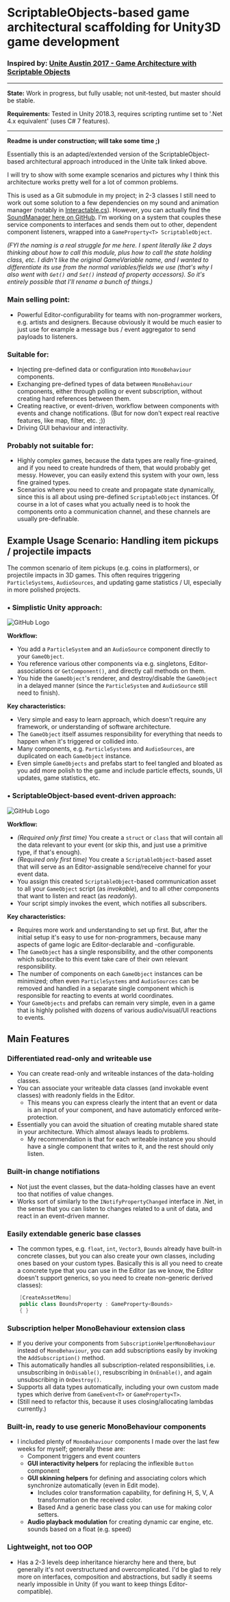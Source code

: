 # ScriptableObjects-based game architectural scaffolding for Unity3D game development
### Inspired by: [Unite Austin 2017 - Game Architecture with Scriptable Objects](https://www.youtube.com/watch?v=raQ3iHhE_Kk)
---
**State:** Work in progress, but fully usable; not unit-tested, but master should be stable.

**Requirements:** Tested in Unity 2018.3, requires scripting runtime set to '.Net 4.x equivalent' (uses C# 7 features).

---

**Readme is under construction; will take some time ;)**

Essentially this is an adapted/extended version of the ScriptableObject-based architectural approach introduced in the Unite talk linked above.

I will try to show with some example scenarios and pictures why I think this architecture works pretty well for a lot of common problems.

This is used as a Git submodule in my project; in 2-3 classes I still need to work out some solution to a few dependencies on my sound and animation manager (notably in [Interactable.cs](https://github.com/baratgabor/Unity3D-ReactiveScriptables/blob/master/MonoBehaviours/GUI/Interactable.cs)). However, you can actually find the [SoundManager here on GitHub](https://github.com/baratgabor/Unity3D-SoundManager). I'm working on a system that couples these service components to interfaces and sends them out to other, dependent component listeners, wrapped into a `GameProperty<T> ScriptableObject`.

*(FYI the naming is a real struggle for me here. I spent literally like 2 days thinking about how to call this module, plus how to call the state holding class, etc. I didn't like the original GameVariable name, and I wanted to differentiate its use from the normal variables/fields we use (that's why I also went with `Get()` and `Set()` instead of property accessors). So it's entirely possible that I'll rename a bunch of things.)*

### Main selling point:

  - Powerful Editor-configurability for teams with non-programmer workers, e.g. artists and designers. Because obviously it would be much easier to just use for example a message bus / event aggregator to send payloads to listeners.

### Suitable for:

  - Injecting pre-defined data or configuration into `MonoBehaviour` components.
  - Exchanging pre-defined types of data between `MonoBehaviour` components, either through polling or event subscription, without creating hard references between them.
  - Creating reactive, or event-driven, workflow between components with events and change notifications. (But for now don't expect real reactive features, like map, filter, etc. ;))
  - Driving GUI behaviour and interactivity.

### Probably not suitable for:

  - Highly complex games, because the data types are really fine-grained, and if you need to create hundreds of them, that would probably get messy. However, you can easily extend this system with your own, less fine grained types.
  - Scenarios where you need to create and propagate state dynamically, since this is all about using pre-defined `ScriptableObject` instances. Of course in a lot of cases what you actually need is to hook the components onto a communication channel, and these channels are usually pre-definable.

## Example Usage Scenario: Handling item pickups / projectile impacts

The common scenario of item pickups (e.g. coins in platformers), or projectile impacts in 3D games. This often requires triggering `ParticleSystems`, `AudioSources`, and updating game statistics / UI, especially in more polished projects.

### • Simplistic Unity approach:
 
![GitHub Logo](/.github/ExampleScenario1-Simplistic.png)
 
**Workflow:** 

  - You add a `ParticleSystem` and an `AudioSource` component directly to your `GameObject`.
  - You reference various other components via e.g. singletons, Editor-associations or `GetComponent()`, and directly call methods on them.
  - You hide the `GameObject`'s renderer, and destroy/disable the `GameObject` in a delayed manner (since the `ParticleSystem` and `AudioSource` still need to finish).

**Key characteristics:**

  - Very simple and easy to learn approach, which doesn't require any framework, or understanding of software architecture.
  - The `GameObject` itself assumes responsibility for everything that needs to happen when it's triggered or collided into.
  - Many components, e.g. `ParticleSystems` and `AudioSources`, are duplicated on each `GameObject` instance.  
  - Even simple `GameObjects` and prefabs start to feel tangled and bloated as you add more polish to the game and include particle effects, sounds, UI updates, game statistics, etc.    

### • ScriptableObject-based event-driven approach:

![GitHub Logo](/.github/ExampleScenario1-EventDriven.png)

**Workflow:**

  - *(Required only first time)* You create a `struct` or `class` that will contain all the data relevant to your event (or skip this, and just use a primitive type, if that's enough).
  - *(Required only first time)* You create a `ScriptableObject`-based asset that will serve as an Editor-assignable send/receive channel for your event data.
  - You assign this created `ScriptableObject`-based communication asset to all your `GameObject` script (as *invokable*), and to all other components that want to listen and react (as *readonly*).
  - Your script simply invokes the event, which notifies all subscribers.

**Key characteristics:**

  - Requires more work and understanding to set up first. But, after the initial setup it's easy to use for non-programmers, because many aspects of game logic are Editor-declarable and -configurable.
  - The `GameObject` has a single responsibility, and the other components which subscribe to this event take care of their own relevant responsibility.
  - The number of components on each `GameObject` instances can be minimized; often even `ParticleSystems` and `AudioSources` can be removed and handled in a separate single component which is responsible for reacting to events at world coordinates.
  - Your `GameObjects` and prefabs can remain very simple, even in a game that is highly polished with dozens of various audio/visual/UI reactions to events.

## Main Features

### Differentiated read-only and writeable use
  - You can create read-only and writeable instances of the data-holding classes.
  - You can associate your writeable data classes (and invokable event classes) with readonly fields in the Editor.
    - This means you can express clearly the intent that an event or data is an input of your component, and have automaticly enforced write-protection.
  - Essentially you can avoid the situation of creating mutable shared state in your architecture. Which almost always leads to problems.
    - My recommendation is that for each writeable instance you should have a single component that writes to it, and the rest should only listen.
    
### Built-in change notifiations
  - Not just the event classes, but the data-holding classes have an event too that notifies of value changes.
  - Works sort of similarly to the `INotifyPropertyChanged` interface in .Net, in the sense that you can listen to changes related to a unit of data, and react in an event-driven manner.

### Easily extendable generic base classes
  - The common types, e.g. `float`, `int`, `Vector3`, `Bounds` already have built-in concrete classes, but you can also create your own classes, including ones based on your custom types. Basically this is all you need to create a concrete type that you can use in the Editor (as we know, the Editor doesn't support generics, so you need to create non-generic derived classes):
  
```csharp
    [CreateAssetMenu]
    public class BoundsProperty : GameProperty<Bounds>
    { }
```
  
### Subscription helper MonoBehaviour extension class
  - If you derive your components from `SubscriptionHelperMonoBehaviour` instead of `MonoBehaviour`, you can add subscriptions easily by invoking the `AddSubscription()` method.
  - This automatically handles all subscription-related responsibilities, i.e. unsubscribing in `OnDisable()`, resubscribing in `OnEnable()`, and again unsubscribing in `OnDestroy()`.
  - Supports all data types automatically, including your own custom made types which derive from `GameEvent<T>` or `GameProperty<T>`.
  - (Still need to refactor this, because it uses closing/allocating lambdas currently.)
  
### Built-in, ready to use generic MonoBehaviour components
  - I included plenty of `MonoBehaviour` components I made over the last few weeks for myself; generally these are:
    - Component triggers and event counters
    - **GUI interactivity helpers** for replacing the inflexible `Button` component
    - **GUI skinning helpers** for defining and associating colors which synchronize automatically (even in Edit mode).
      - Includes color transformation capability, for defining H, S, V, A transformation on the received color.
      - Based And a generic base class you can use for making color setters.
    - **Audio playback modulation** for creating dynamic car engine, etc. sounds based on a float (e.g. speed)
  
### Lightweight, not too OOP
  - Has a 2-3 levels deep inheritance hierarchy here and there, but generally it's not overstructured and overcomplicated. I'd be glad to rely more on interfaces, composition and abstractions, but sadly it seems nearly impossible in Unity (if you want to keep things Editor-compatible).
